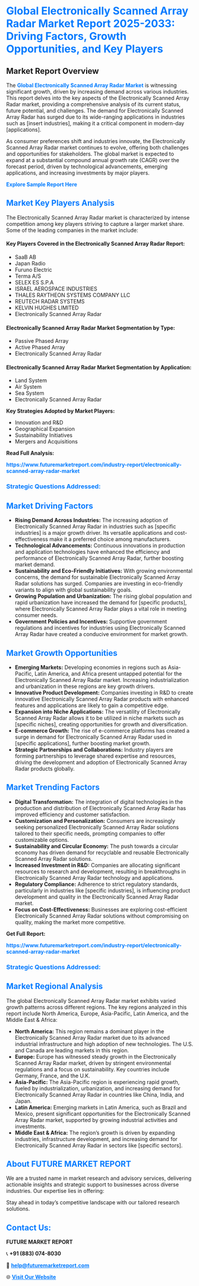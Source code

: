 <h1 style="color: #007BFF;">Global Electronically Scanned Array Radar Market Report 2025-2033: Driving Factors, Growth Opportunities, and Key Players</h1>

<section id="overview">
<h2>Market Report Overview</h2>
<p>The <a href="https://www.futuremarketreport.com/industry-report/electronically-scanned-array-radar-market" style="color: #007BFF; text-decoration: none;"><strong>Global Electronically Scanned Array Radar Market</strong></a> is witnessing significant growth, driven by increasing demand across various industries. This report delves into the key aspects of the Electronically Scanned Array Radar market, providing a comprehensive analysis of its current status, future potential, and challenges. The demand for Electronically Scanned Array Radar has surged due to its wide-ranging applications in industries such as [insert industries], making it a critical component in modern-day [applications].</p>
<p>As consumer preferences shift and industries innovate, the Electronically Scanned Array Radar market continues to evolve, offering both challenges and opportunities for stakeholders. The global market is expected to expand at a substantial compound annual growth rate (CAGR) over the forecast period, driven by technological advancements, emerging applications, and increasing investments by major players.</p>
</section>

<section id="overview">
<p><a href="https://www.futuremarketreport.com/request-sample/reportId=110124" style="color: #007BFF; text-decoration: none;"><strong>Explore Sample Report Here</strong></a></p>
</section>

<section id="key-players">
<h2 style="color: #007BFF;">Market Key Players Analysis</h2>
<p>The Electronically Scanned Array Radar market is characterized by intense competition among key players striving to capture a larger market share. Some of the leading companies in the market include:</p>
<h4>Key Players Covered in the Electronically Scanned Array Radar Report:</h4>
<ul><li>SaaB AB</li><li>Japan Radio</li><li>Furuno Electric</li><li>Terma A/S</li><li>SELEX ES S.P.A</li><li>ISRAEL AEROSPACE INDUSTRIES</li><li>THALES RAYTHEON SYSTEMS COMPANY LLC</li><li>REUTECH RADAR SYSTEMS</li><li>KELVIN HUGHES LIMITED</li><li>Electronically Scanned Array Radar</li></ul>
<h4>Electronically Scanned Array Radar Market Segmentation by Type:</h4>
<ul><li>Passive Phased Array</li><li>Active Phased Array</li><li>Electronically Scanned Array Radar</li></ul>

<h4>Electronically Scanned Array Radar Market Segmentation by Application:</h4>
<ul><li>Land System</li><li>Air System</li><li>Sea System</li><li>Electronically Scanned Array Radar</li></ul>
<p><strong>Key Strategies Adopted by Market Players:</strong></p>
<ul>
<li>Innovation and R&D</li>
<li>Geographical Expansion</li>
<li>Sustainability Initiatives</li>
<li>Mergers and Acquisitions</li>
</ul>
</section>

<section>
<p><strong>Read Full Analysis: </strong></p><a href="https://www.futuremarketreport.com/industry-report/electronically-scanned-array-radar-market" style="color: #007BFF; text-decoration: none;"><strong>https://www.futuremarketreport.com/industry-report/electronically-scanned-array-radar-market</strong></a>
<h3 style="color: #007BFF;">Strategic Questions Addressed:</h3>
</section>

<section id="driving-factors">
<h2 style="color: #007BFF;">Market Driving Factors</h2>
<ul>
<li><strong>Rising Demand Across Industries:</strong> The increasing adoption of Electronically Scanned Array Radar in industries such as [specific industries] is a major growth driver. Its versatile applications and cost-effectiveness make it a preferred choice among manufacturers.</li>
<li><strong>Technological Advancements:</strong> Continuous innovations in production and application technologies have enhanced the efficiency and performance of Electronically Scanned Array Radar, further boosting market demand.</li>
<li><strong>Sustainability and Eco-Friendly Initiatives:</strong> With growing environmental concerns, the demand for sustainable Electronically Scanned Array Radar solutions has surged. Companies are investing in eco-friendly variants to align with global sustainability goals.</li>
<li><strong>Growing Population and Urbanization:</strong> The rising global population and rapid urbanization have increased the demand for [specific products], where Electronically Scanned Array Radar plays a vital role in meeting consumer needs.</li>
<li><strong>Government Policies and Incentives:</strong> Supportive government regulations and incentives for industries using Electronically Scanned Array Radar have created a conducive environment for market growth.</li>
</ul>
</section>

<section id="growth-opportunities">
<h2 style="color: #007BFF;">Market Growth Opportunities</h2>
<ul>
<li><strong>Emerging Markets:</strong> Developing economies in regions such as Asia-Pacific, Latin America, and Africa present untapped potential for the Electronically Scanned Array Radar market. Increasing industrialization and urbanization in these regions are key growth drivers.</li>
<li><strong>Innovative Product Development:</strong> Companies investing in R&D to create innovative Electronically Scanned Array Radar products with enhanced features and applications are likely to gain a competitive edge.</li>
<li><strong>Expansion into Niche Applications:</strong> The versatility of Electronically Scanned Array Radar allows it to be utilized in niche markets such as [specific niches], creating opportunities for growth and diversification.</li>
<li><strong>E-commerce Growth:</strong> The rise of e-commerce platforms has created a surge in demand for Electronically Scanned Array Radar used in [specific applications], further boosting market growth.</li>
<li><strong>Strategic Partnerships and Collaborations:</strong> Industry players are forming partnerships to leverage shared expertise and resources, driving the development and adoption of Electronically Scanned Array Radar products globally.</li>
</ul>
</section>

<section id="trending-factors">
<h2 style="color: #007BFF;">Market Trending Factors</h2>
<ul>
<li><strong>Digital Transformation:</strong> The integration of digital technologies in the production and distribution of Electronically Scanned Array Radar has improved efficiency and customer satisfaction.</li>
<li><strong>Customization and Personalization:</strong> Consumers are increasingly seeking personalized Electronically Scanned Array Radar solutions tailored to their specific needs, prompting companies to offer customizable options.</li>
<li><strong>Sustainability and Circular Economy:</strong> The push towards a circular economy has driven demand for recyclable and reusable Electronically Scanned Array Radar solutions.</li>
<li><strong>Increased Investment in R&D:</strong> Companies are allocating significant resources to research and development, resulting in breakthroughs in Electronically Scanned Array Radar technology and applications.</li>
<li><strong>Regulatory Compliance:</strong> Adherence to strict regulatory standards, particularly in industries like [specific industries], is influencing product development and quality in the Electronically Scanned Array Radar market.</li>
<li><strong>Focus on Cost-Effectiveness:</strong> Businesses are exploring cost-efficient Electronically Scanned Array Radar solutions without compromising on quality, making the market more competitive.</li>
</ul>
</section>

<section>
<p><strong>Get Full Report: </strong></p><a href="https://www.futuremarketreport.com/industry-report/electronically-scanned-array-radar-market" style="color: #007BFF; text-decoration: none;"><strong>https://www.futuremarketreport.com/industry-report/electronically-scanned-array-radar-market</strong></a>
<h3 style="color: #007BFF;">Strategic Questions Addressed:</h3>
</section>


<section id="regional-analysis">
<h2 style="color: #007BFF;">Market Regional Analysis</h2>
<p>The global Electronically Scanned Array Radar market exhibits varied growth patterns across different regions. The key regions analyzed in this report include North America, Europe, Asia-Pacific, Latin America, and the Middle East & Africa:</p>
<ul>
<li><strong>North America:</strong> This region remains a dominant player in the Electronically Scanned Array Radar market due to its advanced industrial infrastructure and high adoption of new technologies. The U.S. and Canada are leading markets in this region.</li>
<li><strong>Europe:</strong> Europe has witnessed steady growth in the Electronically Scanned Array Radar market, driven by stringent environmental regulations and a focus on sustainability. Key countries include Germany, France, and the U.K.</li>
<li><strong>Asia-Pacific:</strong> The Asia-Pacific region is experiencing rapid growth, fueled by industrialization, urbanization, and increasing demand for Electronically Scanned Array Radar in countries like China, India, and Japan.</li>
<li><strong>Latin America:</strong> Emerging markets in Latin America, such as Brazil and Mexico, present significant opportunities for the Electronically Scanned Array Radar market, supported by growing industrial activities and investments.</li>
<li><strong>Middle East & Africa:</strong> The region’s growth is driven by expanding industries, infrastructure development, and increasing demand for Electronically Scanned Array Radar in sectors like [specific sectors].</li>
</ul>
</section>

<footer>
<h2 style="color: #007BFF;">About FUTURE MARKET REPORT</h2>
<p>We are a trusted name in market research and advisory services, delivering actionable insights and strategic support to businesses across diverse industries. Our expertise lies in offering:</p>

<p>Stay ahead in today’s competitive landscape with our tailored research solutions.</p>

<h2 style="color: #007BFF;">Contact Us:</h2>
<p><strong>FUTURE MARKET REPORT</strong></p>
<p>📞 <strong>+91 (883) 074-8030</strong></p>
<p>📧 <strong><a href="mailto:help@futuremarketreport.com" style="color: #007BFF;">help@futuremarketreport.com</a></strong></p>
<p>🌐 <strong><a href="https://www.futuremarketreport.com/" style="color: #007BFF;">Visit Our Website</a></strong></p>
</footer>